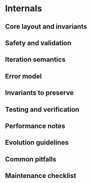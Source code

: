 # Internals

## Core layout and invariants

## Safety and validation

## Iteration semantics

## Error model

## Invariants to preserve

## Testing and verification

## Performance notes

## Evolution guidelines

## Common pitfalls

## Maintenance checklist
